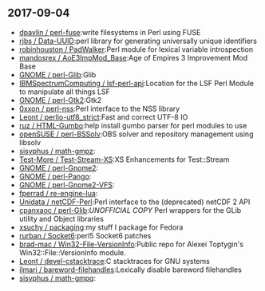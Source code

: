 ## 2017-09-04

* [dpavlin / perl-fuse](https://github.com/dpavlin/perl-fuse):write filesystems in Perl using FUSE
* [rjbs / Data-UUID](https://github.com/rjbs/Data-UUID):perl library for generating universally unique identifiers
* [robinhouston / PadWalker](https://github.com/robinhouston/PadWalker):Perl module for lexical variable introspection
* [mandosrex / AoE3ImpMod_Base](https://github.com/mandosrex/AoE3ImpMod_Base):Age of Empires 3 Improvement Mod Base
* [GNOME / perl-Glib](https://github.com/GNOME/perl-Glib):Glib
* [IBMSpectrumComputing / lsf-perl-api](https://github.com/IBMSpectrumComputing/lsf-perl-api):Location for the LSF Perl Module to manipulate all things LSF
* [GNOME / perl-Gtk2](https://github.com/GNOME/perl-Gtk2):Gtk2
* [0xxon / perl-nss](https://github.com/0xxon/perl-nss):Perl interface to the NSS library
* [Leont / perlio-utf8_strict](https://github.com/Leont/perlio-utf8_strict):Fast and correct UTF-8 IO
* [ruz / HTML-Gumbo](https://github.com/ruz/HTML-Gumbo):help install gumbo parser for perl modules to use
* [openSUSE / perl-BSSolv](https://github.com/openSUSE/perl-BSSolv):OBS solver and repository management using libsolv
* [sisyphus / math-gmpz](https://github.com/sisyphus/math-gmpz):
* [Test-More / Test-Stream-XS](https://github.com/Test-More/Test-Stream-XS):XS Enhancements for Test::Stream
* [GNOME / perl-Gnome2](https://github.com/GNOME/perl-Gnome2):
* [GNOME / perl-Pango](https://github.com/GNOME/perl-Pango):
* [GNOME / perl-Gnome2-VFS](https://github.com/GNOME/perl-Gnome2-VFS):
* [fperrad / re-engine-lua](https://github.com/fperrad/re-engine-lua):
* [Unidata / netCDF-Perl](https://github.com/Unidata/netCDF-Perl):Perl interface to the (deprecated) netCDF 2 API
* [cpanxaoc / perl-Glib](https://github.com/cpanxaoc/perl-Glib):*UNOFFICIAL COPY* Perl wrappers for the GLib utility and Object libraries
* [xsuchy / packaging](https://github.com/xsuchy/packaging):my stuff I package for Fedora
* [rurban / Socket6](https://github.com/rurban/Socket6):perl5 Socket6 patches
* [brad-mac / Win32-File-VersionInfo](https://github.com/brad-mac/Win32-File-VersionInfo):Public repo for Alexei Toptygin's Win32::File::VersionInfo module.
* [Leont / devel-cstacktrace](https://github.com/Leont/devel-cstacktrace):C stacktraces for GNU systems
* [ilmari / bareword-filehandles](https://github.com/ilmari/bareword-filehandles):Lexically disable bareword filehandles
* [sisyphus / math-gmpq](https://github.com/sisyphus/math-gmpq):
